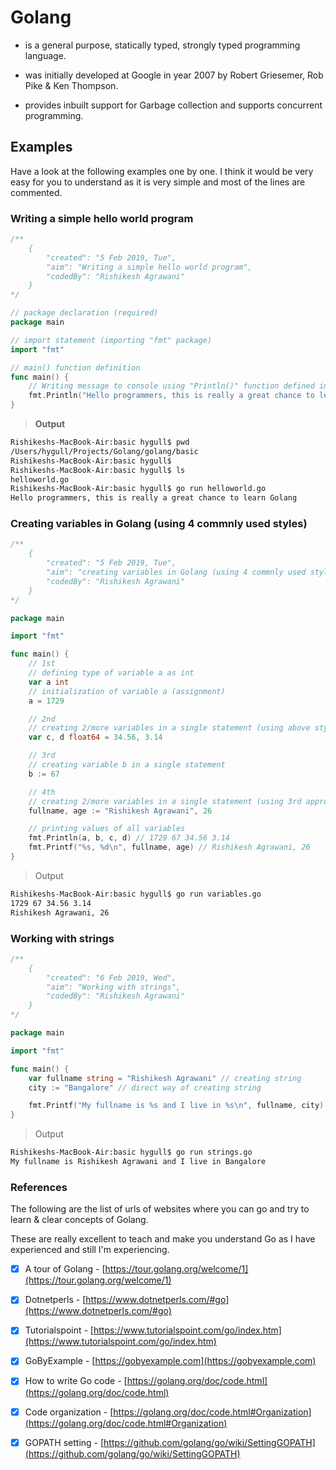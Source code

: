 # Golang

+ is a general purpose, statically typed, strongly typed programming language.

+ was initially developed at Google in year 2007 by Robert Griesemer, Rob Pike & Ken Thompson.

+ provides inbuilt support for Garbage collection and supports concurrent programming.


<h2 id='examples'> Examples</h2>

Have a look at the following examples one by one. I think it would be very easy for you to understand as it is very simple and most of the lines are commented.

<h3 id='1'>Writing a simple hello world program</h3>

```go
/**
    {
        "created": "5 Feb 2019, Tue",
        "aim": "Writing a simple hello world program",
        "codedBy": "Rishikesh Agrawani"
    }
*/

// package declaration (required)
package main

// import statement (importing "fmt" package)
import "fmt"

// main() function definition
func main() {
    // Writing message to console using "Println()" function defined in "fmt" package
    fmt.Println("Hello programmers, this is really a great chance to learn Golang")
}

```

> **Output**

```bash
Rishikeshs-MacBook-Air:basic hygull$ pwd
/Users/hygull/Projects/Golang/golang/basic
Rishikeshs-MacBook-Air:basic hygull$ 
Rishikeshs-MacBook-Air:basic hygull$ ls
helloworld.go
Rishikeshs-MacBook-Air:basic hygull$ go run helloworld.go 
Hello programmers, this is really a great chance to learn Golang

```

<h3 id='2'>Creating variables in Golang (using 4 commnly used styles)</h3>

```go
/**
    {
        "created": "5 Feb 2019, Tue",
        "aim": "creating variables in Golang (using 4 commnly used styles)",
        "codedBy": "Rishikesh Agrawani"
    }
*/

package main

import "fmt"

func main() {
    // 1st
    // defining type of variable a as int
    var a int 
    // initialization of variable a (assignment)
    a = 1729

    // 2nd
    // creating 2/more variables in a single statement (using above style/approach)
    var c, d float64 = 34.56, 3.14

    // 3rd
    // creating variable b in a single statement
    b := 67

    // 4th
    // creating 2/more variables in a single statement (using 3rd approach)
    fullname, age := "Rishikesh Agrawani", 26

    // printing values of all variables
    fmt.Println(a, b, c, d) // 1729 67 34.56 3.14
    fmt.Printf("%s, %d\n", fullname, age) // Rishikesh Agrawani, 26
}

```

> Output

```bash
Rishikeshs-MacBook-Air:basic hygull$ go run variables.go 
1729 67 34.56 3.14
Rishikesh Agrawani, 26

```

<h3 id='3'>Working with strings</h3>

```go
/**
    {
        "created": "6 Feb 2019, Wed",
        "aim": "Working with strings",
        "codedBy": "Rishikesh Agrawani"
    }
*/

package main

import "fmt"

func main() {
    var fullname string = "Rishikesh Agrawani" // creating string
    city := "Bangalore" // direct way of creating string

    fmt.Printf("My fullname is %s and I live in %s\n", fullname, city)
}
```

> Output

```bash
Rishikeshs-MacBook-Air:basic hygull$ go run strings.go 
My fullname is Rishikesh Agrawani and I live in Bangalore

```



<h3 id='references'>References</h3>

The following are the list of urls of websites where you can go and try to learn & clear concepts of Golang.

These are really excellent to teach and make you understand Go as I have experienced and still I'm experiencing.

- [x] A tour of Golang - [https://tour.golang.org/welcome/1](https://tour.golang.org/welcome/1)

- [x] Dotnetperls - [https://www.dotnetperls.com/#go](https://www.dotnetperls.com/#go)

- [x] Tutorialspoint - [https://www.tutorialspoint.com/go/index.htm](https://www.tutorialspoint.com/go/index.htm)

- [x] GoByExample - [https://gobyexample.com](https://gobyexample.com)

- [x] How to write Go code - [https://golang.org/doc/code.html](https://golang.org/doc/code.html)

- [x] Code organization - [https://golang.org/doc/code.html#Organization](https://golang.org/doc/code.html#Organization)

- [x] GOPATH setting - [https://github.com/golang/go/wiki/SettingGOPATH](https://github.com/golang/go/wiki/SettingGOPATH)
